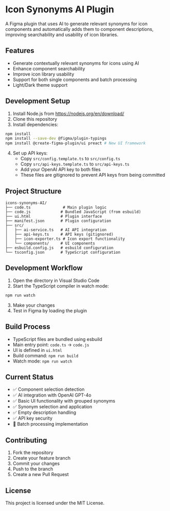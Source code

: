 # Icon Synonyms AI Plugin

A Figma plugin that uses AI to generate relevant synonyms for icon components and automatically adds them to component descriptions, improving searchability and usability of icon libraries.

## Features
- Generate contextually relevant synonyms for icons using AI
- Enhance component searchability 
- Improve icon library usability
- Support for both single components and batch processing
- Light/Dark theme support

## Development Setup

1. Install Node.js from https://nodejs.org/en/download/
2. Clone this repository
3. Install dependencies:
```bash
npm install
npm install --save-dev @figma/plugin-typings
npm install @create-figma-plugin/ui preact # New UI framework
```
4. Set up API keys:
   - Copy `src/config.template.ts` to `src/config.ts`
   - Copy `src/api-keys.template.ts` to `src/api-keys.ts`
   - Add your OpenAI API key to both files
   - These files are gitignored to prevent API keys from being committed

## Project Structure
```
icons-synonyms-AI/
├── code.ts              # Main plugin logic
├── code.js             # Bundled JavaScript (from esbuild)
├── ui.html             # Plugin interface
├── manifest.json       # Plugin configuration
├── src/
│   ├── ai-service.ts   # AI API integration
│   ├── api-keys.ts     # API keys (gitignored)
│   ├── icon-exporter.ts # Icon export functionality
│   └── components/     # UI components
├── esbuild.config.js   # esbuild configuration
└── tsconfig.json       # TypeScript configuration
```

## Development Workflow

1. Open the directory in Visual Studio Code
2. Start the TypeScript compiler in watch mode:
```bash
npm run watch
```
3. Make your changes
4. Test in Figma by loading the plugin

## Build Process
- TypeScript files are bundled using esbuild
- Main entry point: `code.ts` → `code.js`
- UI is defined in `ui.html`
- Build command: `npm run build`
- Watch mode: `npm run watch`

## Current Status
- ✅ Component selection detection
- ✅ AI integration with OpenAI GPT-4o
- ✅ Basic UI functionality with grouped synonyms
- ✅ Synonym selection and application
- ✅ Empty description handling
- ✅ API key security
- 🚧 Batch processing implementation

## Contributing
1. Fork the repository
2. Create your feature branch
3. Commit your changes
4. Push to the branch
5. Create a new Pull Request

## License
This project is licensed under the MIT License.
